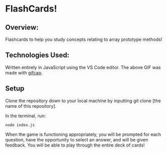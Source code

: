 # FlashCards!

## Overview:

Flashcards to help you study concepts relating to array prototype methods!

## Technologies Used: 

Written entirely in JavaScript using the VS Code editor. The above GIF was made with [gifcap](gifcap.dev).

## Setup

Clone the repository down to your local machine by inputting git clone [the name of this repository].

 In the terminal, run:

`node index.js`

When the game is functioning appropriately, you will be prompted for each question, have the opportunity to select an answer, and will be given feedback. You will be able to play through the entire deck of cards!


